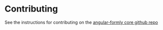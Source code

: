 # Contributing

See the instructions for contributing on the
[angular-formly core github repo](https://github.com/formly-js/angular-formly/blob/master/CONTRIBUTING.md)
